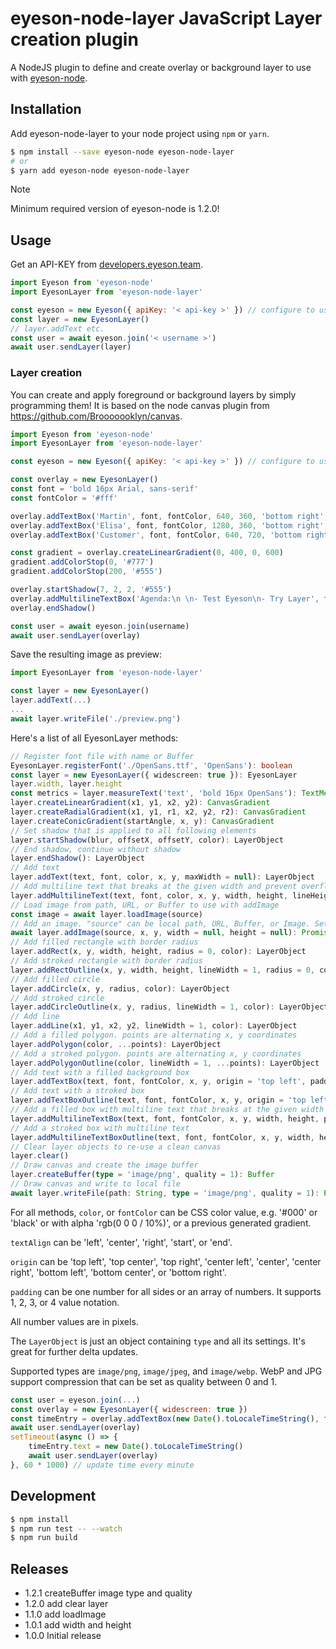 # eyeson-node-layer JavaScript Layer creation plugin

A NodeJS plugin to define and create overlay or background layer to use with
[eyeson-node](https://github.com/eyeson-team/eyeson-node).

## Installation

Add eyeson-node-layer to your node project using `npm` or `yarn`.

```sh
$ npm install --save eyeson-node eyeson-node-layer
# or
$ yarn add eyeson-node eyeson-node-layer
```

> [!NOTE]
> Minimum required version of eyeson-node is 1.2.0!

## Usage

Get an API-KEY from
[developers.eyeson.team](https://developers.eyeson.team).

```js
import Eyeson from 'eyeson-node'
import EyesonLayer from 'eyeson-node-layer'

const eyeson = new Eyeson({ apiKey: '< api-key >' }) // configure to use your api key
const layer = new EyesonLayer()
// layer.addText etc.
const user = await eyeson.join('< username >')
await user.sendLayer(layer)
```

### Layer creation

You can create and apply foreground or background layers by simply programming
them! It is based on the node canvas plugin from https://github.com/Brooooooklyn/canvas.

```js
import Eyeson from 'eyeson-node'
import EyesonLayer from 'eyeson-node-layer'

const eyeson = new Eyeson({ apiKey: '< api-key >' }) // configure to use your api key

const overlay = new EyesonLayer()
const font = 'bold 16px Arial, sans-serif'
const fontColor = '#fff'

overlay.addTextBox('Martin', font, fontColor, 640, 360, 'bottom right', 10, null, 4, '#0000007f')
overlay.addTextBox('Elisa', font, fontColor, 1280, 360, 'bottom right', 10, null, 4, '#0000007f')
overlay.addTextBox('Customer', font, fontColor, 640, 720, 'bottom right', 10, null, 4, '#0000007f')

const gradient = overlay.createLinearGradient(0, 400, 0, 600)
gradient.addColorStop(0, '#777')
gradient.addColorStop(200, '#555')

overlay.startShadow(7, 2, 2, '#555')
overlay.addMultilineTextBox('Agenda:\n \n- Test Eyeson\n- Try Layer', font, fontColor, 700, 400, 240, 200, 20, 22, 4, gradient, 'center')
overlay.endShadow()

const user = await eyeson.join(username)
await user.sendLayer(overlay)
```

Save the resulting image as preview:

```js
import EyesonLayer from 'eyeson-node-layer'

const layer = new EyesonLayer()
layer.addText(...)
...
await layer.writeFile('./preview.png')
```

Here's a list of all EyesonLayer methods:

```ts
// Register font file with name or Buffer
EyesonLayer.registerFont('./OpenSans.ttf', 'OpenSans'): boolean
const layer = new EyesonLayer({ widescreen: true }): EyesonLayer
layer.width, layer.height
const metrics = layer.measureText('text', 'bold 16px OpenSans'): TextMetrics
layer.createLinearGradient(x1, y1, x2, y2): CanvasGradient
layer.createRadialGradient(x1, y1, r1, x2, y2, r2): CanvasGradient
layer.createConicGradient(startAngle, x, y): CanvasGradient
// Set shadow that is applied to all following elements
layer.startShadow(blur, offsetX, offsetY, color): LayerObject
// End shadow, continue without shadow
layer.endShadow(): LayerObject
// Add text
layer.addText(text, font, color, x, y, maxWidth = null): LayerObject
// Add multiline text that breaks at the given width and prevent overflow on given height
layer.addMultilineText(text, font, color, x, y, width, height, lineHeight, textAlign = 'left'): LayerObject
// Load image from path, URL, or Buffer to use with addImage
const image = await layer.loadImage(source)
// Add an image. "source" can be local path, URL, Buffer, or Image. Set width and height to resize the image
await layer.addImage(source, x, y, width = null, height = null): Promise<LayerObject>
// Add filled rectangle with border radius
layer.addRect(x, y, width, height, radius = 0, color): LayerObject
// Add stroked rectangle with border radius
layer.addRectOutline(x, y, width, height, lineWidth = 1, radius = 0, color): LayerObject
// Add filled circle
layer.addCircle(x, y, radius, color): LayerObject
// Add stroked circle
layer.addCircleOutline(x, y, radius, lineWidth = 1, color): LayerObject
// Add line
layer.addLine(x1, y1, x2, y2, lineWidth = 1, color): LayerObject
// Add a filled polygon. points are alternating x, y coordinates
layer.addPolygon(color, ...points): LayerObject
// Add a stroked polygon. points are alternating x, y coordinates
layer.addPolygonOutline(color, lineWidth = 1, ...points): LayerObject
// Add text with a filled background box
layer.addTextBox(text, font, fontColor, x, y, origin = 'top left', padding = 0, maxWidth = null, radius = 0, color): LayerObject
// Add text with a stroked box
layer.addTextBoxOutline(text, font, fontColor, x, y, origin = 'top left', padding = 0, maxWidth = null, radius = 0, lineWidth = 1, color): LayerObject
// Add a filled box with multiline text that breaks at the given width and prevent overflow on given height
layer.addMultilineTextBox(text, font, fontColor, x, y, width, height, padding = 0, lineHeight, radius = 0, color, textAlign = 'left'): LayerObject
// Add a stroked box with multiline text
layer.addMultilineTextBoxOutline(text, font, fontColor, x, y, width, height, padding = 0, lineHeight, radius = 0, lineWidth = 1, color, textAlign = 'left'): LayerObject
// Clear layer objects to re-use a clean canvas
layer.clear()
// Draw canvas and create the image buffer
layer.createBuffer(type = 'image/png', quality = 1): Buffer
// Draw canvas and write to local file
await layer.writeFile(path: String, type = 'image/png', quality = 1): Promise<void>
```

For all methods, `color`, or `fontColor` can be CSS color value, e.g. '#000' or
'black' or with alpha 'rgb(0 0 0 / 10%)', or a previous generated gradient.

`textAlign` can be 'left', 'center', 'right', 'start', or 'end'.

`origin` can be 'top left', 'top center', 'top right', 'center left', 'center',
'center right', 'bottom left', 'bottom center', or 'bottom right'.

`padding` can be one number for all sides or an array of numbers. It supports
1, 2, 3, or 4 value notation.

All number values are in pixels.

The `LayerObject` is just an object containing `type` and all its settings. It's great for further delta updates.

Supported types are `image/png`, `image/jpeg`, and `image/webp`.
WebP and JPG support compression that can be set as quality between 0 and 1.

```js
const user = eyeson.join(...)
const overlay = new EyesonLayer({ widescreen: true })
const timeEntry = overlay.addTextBox(new Date().toLocaleTimeString(), font, fontColor, x, y, origin, padding, maxWidth, radius, backgroundColor)
await user.sendLayer(overlay)
setTimeout(async () => {
    timeEntry.text = new Date().toLocaleTimeString()
    await user.sendLayer(overlay)
}, 60 * 1000) // update time every minute
```

## Development

```sh
$ npm install
$ npm run test -- --watch
$ npm run build
```

## Releases

- 1.2.1 createBuffer image type and quality
- 1.2.0 add clear layer
- 1.1.0 add loadImage
- 1.0.1 add width and height
- 1.0.0 Initial release
